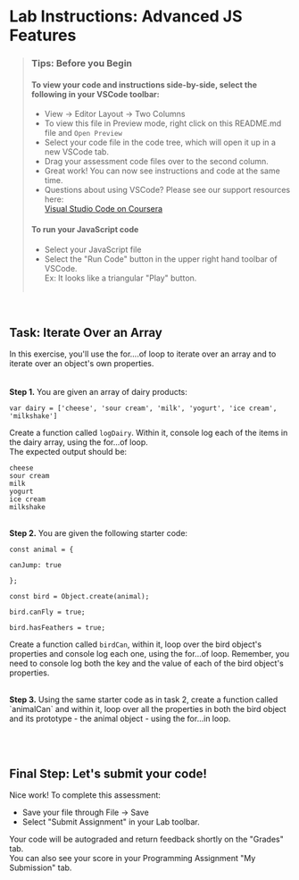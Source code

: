# Lab Instructions: Advanced JS Features
 
> ### **Tips: Before you Begin**
> #### **To view your code and instructions side-by-side**, select the following in your VSCode toolbar:
> - View -> Editor Layout -> Two Columns
> - To view this file in Preview mode, right click on this README.md file and `Open Preview`
> - Select your code file in the code tree, which will open it up in a new VSCode tab.
> - Drag your assessment code files over to the second column. 
> - Great work! You can now see instructions and code at the same time. 
> - Questions about using VSCode? Please see our support resources here:  
> [Visual Studio Code on Coursera](https://www.coursera.org/learn/programming-with-javascript/supplement/roMvE/visual-studio-code-on-coursera)
> #### **To run your JavaScript code**
> - Select your JavaScript file
> - Select the "Run Code" button in the upper right hand toolbar of VSCode.  
> Ex: It looks like a triangular "Play" button. <br><br>

<br>


## Task: Iterate Over an Array

In this exercise, you'll use the for....of loop to iterate over an array and to iterate over an object's own properties.  
<br><br>
**Step 1.** You are given an array of dairy products:  

    
    var dairy = ['cheese', 'sour cream', 'milk', 'yogurt', 'ice cream', 'milkshake']
    


Create a function called `logDairy`. Within it, console log each of the items in the dairy array, using the for...of loop.   
The expected output should be:

```
cheese
sour cream
milk
yogurt
ice cream
milkshake
```

<br>
<b>Step 2.</b> You are given the following starter code:  

```
const animal = {

canJump: true

};

const bird = Object.create(animal);

bird.canFly = true;

bird.hasFeathers = true;
```

Create a function called `birdCan`, within it, loop over the bird object's properties and console log each one, using the for...of loop.
Remember, you need to console log both the key and the value of each of the bird object's properties.

<br>
<b>Step 3.</b> 
    Using the same starter code as in task 2, create a function called `animalCan` and within it, loop over all the properties in both the bird object and its prototype - the animal object - using the for...in loop. 
  
<br><br>
## Final Step: Let's submit your code!
Nice work! To complete this assessment:
- Save your file through File -> Save 
- Select "Submit Assignment" in your Lab toolbar. 

Your code will be autograded and return feedback shortly on the "Grades" tab.  
You can also see your score in your Programming Assignment "My Submission" tab.
<br> <br> 
